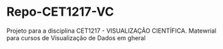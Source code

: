 # Repo-CET1217-VC
Projeto para a disciplina CET1217 - VISUALIZAÇÃO CIENTÍFICA. Matewrial para cursos de Visualização de Dados em gheral 
